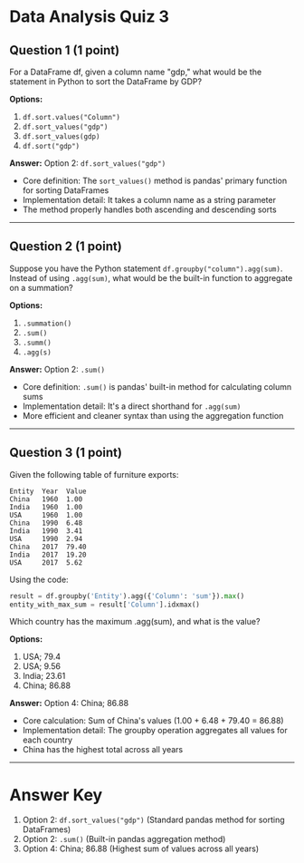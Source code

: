 # Data Analysis Quiz 3

## Question 1 (1 point)
For a DataFrame df, given a column name "gdp," what would be the statement in Python to sort the DataFrame by GDP?

**Options:**
1. `df.sort.values("Column")`
2. `df.sort_values("gdp")`
3. `df.sort_values(gdp)`
4. `df.sort("gdp")`

**Answer:** Option 2: `df.sort_values("gdp")`
- Core definition: The `sort_values()` method is pandas' primary function for sorting DataFrames
- Implementation detail: It takes a column name as a string parameter
- The method properly handles both ascending and descending sorts

---

## Question 2 (1 point)
Suppose you have the Python statement `df.groupby("column").agg(sum)`. Instead of using `.agg(sum)`, what would be the built-in function to aggregate on a summation?

**Options:**
1. `.summation()`
2. `.sum()`
3. `.summ()`
4. `.agg(s)`

**Answer:** Option 2: `.sum()`
- Core definition: `.sum()` is pandas' built-in method for calculating column sums
- Implementation detail: It's a direct shorthand for `.agg(sum)`
- More efficient and cleaner syntax than using the aggregation function

---

## Question 3 (1 point)
Given the following table of furniture exports:

```
Entity  Year  Value
China   1960  1.00
India   1960  1.00
USA     1960  1.00
China   1990  6.48
India   1990  3.41
USA     1990  2.94
China   2017  79.40
India   2017  19.20
USA     2017  5.62
```

Using the code:
```python
result = df.groupby('Entity').agg({'Column': 'sum'}).max()
entity_with_max_sum = result['Column'].idxmax()
```

Which country has the maximum .agg(sum), and what is the value?

**Options:**
1. USA; 79.4
2. USA; 9.56
3. India; 23.61
4. China; 86.88

**Answer:** Option 4: China; 86.88
- Core calculation: Sum of China's values (1.00 + 6.48 + 79.40 = 86.88)
- Implementation detail: The groupby operation aggregates all values for each country
- China has the highest total across all years

---

# Answer Key
1. Option 2: `df.sort_values("gdp")` (Standard pandas method for sorting DataFrames)
2. Option 2: `.sum()` (Built-in pandas aggregation method)
3. Option 4: China; 86.88 (Highest sum of values across all years)